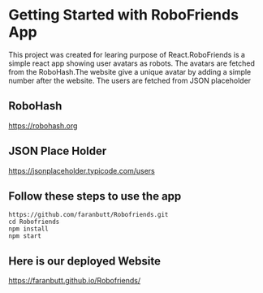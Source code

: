 # Getting Started with RoboFriends App

This project was created for learing purpose of React.RoboFriends is a simple react app showing user avatars as robots.
The avatars are fetched from the RoboHash.The website give a unique avatar by adding a simple number after the website.
The users are fetched from JSON placeholder

## RoboHash
https://robohash.org
## JSON Place Holder
https://jsonplaceholder.typicode.com/users
## Follow these steps to use the app
```
https://github.com/faranbutt/Robofriends.git
cd Robofriends
npm install
npm start
```
## Here is our deployed Website
https://faranbutt.github.io/Robofriends/
